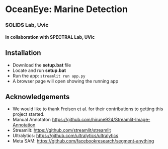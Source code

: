 # OceanEye: Marine Detection
### SOLIDS Lab, Uvic
#### In collaboration with SPECTRAL Lab, UVic

## Installation
 * Download the __setup.bat__ file
 * Locate and run __setup.bat__  
 * Run the app:
 ```streamlit run app.py```
 * A browser page will open showing the running app

## Acknowledgements
* We would like to thank Freisen et al. for their contributions to getting this project started.
* Manual Annotator: https://github.com/hirune924/Streamlit-Image-Annotation
* Streamlit: https://github.com/streamlit/streamlit
* Ultralytics: https://github.com/ultralytics/ultralytics
* Meta SAM: https://github.com/facebookresearch/segment-anything
